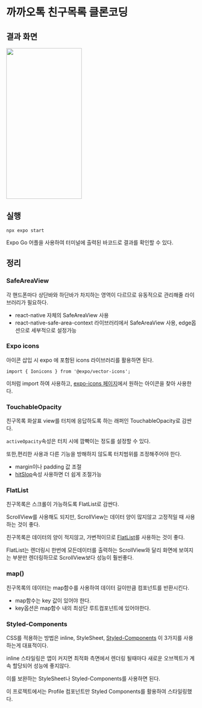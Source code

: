 # 까까오톡 친구목록 클론코딩

## 결과 화면 
<img src="https://user-images.githubusercontent.com/72879145/215688680-4bcb24ae-916e-4479-a274-180f0c7d1ebd.gif" width="200" height="400">


## 실행 
```
npx expo start
```
Expo Go 어플을 사용하여 터미널에 출력된 바코드로 결과를 확인할 수 있다.

## 정리
### SafeAreaView
각 핸드폰마다 상단바와 하단바가 차지하는 영역이 다르므로 유동적으로 관리해줄 라이브러리가 필요하다.

- react-native 자체의 SafeAreaView 사용
- react-native-safe-area-context 라이브러리에서 SafeAreaView 사용,  edge옵션으로 세부적으로 설정가능

### Expo icons
아이콘 삽입 시 expo 에 포함된 icons 라이브러리를 활용하면 된다.

`import { Ionicons } from '@expo/vector-icons';`

이처럼 import 하여 사용하고, [expo-icons 페이지](https://icons.expo.fyi/)에서 원하는 아이콘을 찾아 사용한다.

### TouchableOpacity
친구목록 화살표 view를 터치에 응답하도록 하는 래퍼인 TouchableOpacity로 감싼다. 

`activeOpacity`속성은 터치 시에 깜빡이는 정도를 설정할 수 있다.


또한,편리한 사용과 다른 기능을 방해하지 않도록 터치범위를 조정해주어야 한다.
- margin이나 padding 값 조절
- [hitSlop](https://reactnative.dev/docs/pressable#hitslop)속성 사용하면 더 쉽게 조절가능

### FlatList
친구목록은 스크롤이 가능하도록 FlatList로 감싼다.

ScrollView를 사용해도 되지만, ScrollView는 데이터 양이 많지않고 고정적일 때 사용하는 것이 좋다.

친구목록은 데이터의 양이 적지않고, 가변적이므로 [FlatList](https://reactnative.dev/docs/flatlist)를 사용하는 것이 좋다.

FlatList는 렌더링시 한번에 모든데이터를 출력하는 ScrollView와 달리 화면에 보여지는 부분만 렌더링하므로 ScrollView보다 성능이 훨씬좋다.


### map()
친구목록의 데이터는 map함수를 사용하여 데이터 길이만큼 컴포넌트를 반환시킨다.
- map함수는 key 값이 있어야 한다.
- key옵션은 map함수 내의 최상단 루트컴포넌트에 있어야한다.

### Styled-Components
CSS를 적용하는 방법은 inline, StyleSheet, [Styled-Components](https://styled-components.com/docs/basics#react-native) 이 3가지를 사용하는게 대표적이다.

inline 스타일링은 앱이 커지면 최적화 측면에서 렌더링 될때마다 새로운 오브젝트가 계속 할당되어 성능에 좋지않다.

이를 보완하는 StyleSheet나 Styled-Components를 사용하면 된다.

이 프로젝트에서는 Profile 컴포넌트만 Styled Components를 활용하여 스타일링했다.